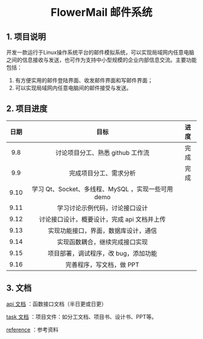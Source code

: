 <h1 style="text-align: center"> FlowerMail 邮件系统</h1>

## 1. 项目说明

开发一款运行于Linux操作系统平台的邮件模拟系统，可以实现局域网内任意电脑之间的信息接收与发送，也可作为支持中小型规模的企业内部信息交流。主要功能包括：
1. 有方便实用的邮件登陆界面、收发邮件界面和写邮件界面；
2. 可以实现局域网内任意电脑间的邮件接受与发送。



## 2. 项目进度

| 日期 |                        目标                        | 进度 |
| :--: | :------------------------------------------------: | :--: |
| 9.8  |          讨论项目分工、熟悉 github 工作流          | 完成 |
| 9.9  |               完成项目分工、需求分析               | 完成 |
| 9.10 | 学习 Qt、Socket、多线程、MySQL ，实现一些可用 demo |      |
| 9.11 |           学习讨论示例代码，讨论接口设计           |      |
| 9.12 |    讨论接口设计，概要设计，完成 api 文档并上传     |      |
| 9.13 |        实现功能接口，界面，数据库设计，通信        |      |
| 9.14 |           实现函数耦合，继续完成接口实现           |      |
| 9.15 |        项目部署，调试程序，改 bug，添加功能        |      |
| 9.16 |              完善程序，写文档，做 PPT              |      |



## 3. 文档

[api  文档](https://github.com/xuzf-git/FlowerMail/tree/develop/doc/api_doc) ：函数接口文档（半日更或日更）

[task 文档](https://github.com/xuzf-git/FlowerMail/tree/develop/doc/task_doc) ：项目文件：如分工文档、项目书、设计书、PPT等。

[reference](https://github.com/xuzf-git/FlowerMail/tree/develop/doc/reference.md) ：参考资料

